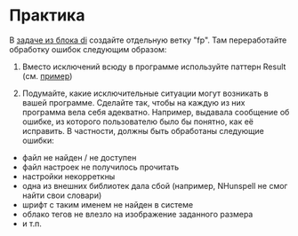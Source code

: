 # Практика

В [задаче из блока di](https://github.com/kontur-csharper/di/tree/master/TagsCloudApp) создайте отдельную ветку "fp".
Там переработайте обработку ошибок следующим образом:

1. Вместо исключений всюду в программе используйте паттерн Result<T> (см. [пример](https://github.com/kontur-csharper/fp/blob/master/FileSenderRailway/Solved/FileSender.cs))

2. Подумайте, какие исключительные ситуации могут возникать в вашей программе. 
Сделайте так, чтобы на каждую из них программа вела себя адекватно. Например, выдавала сообщение об ошибке, 
из которого пользователю было бы понятно, как её исправить.
В частности, должны быть обработаны следующие ошибки:
  
  * файл не найден / не доступен
  * файл настроек не получилось прочитать
  * настройки некорреткны
  * одна из внешних библиотек дала сбой (например, NHunspell не смог найти свои словари)
  * шрифт с таким именем не найден в системе
  * облако тегов не влезло на изображение заданного размера
  * и т.п.
